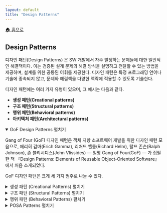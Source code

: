 ```yaml
---
layout: default
title: "Design Patterns"
---
```


<p class="breadcrumb"><a href="/cs_study/home.html">🏠 홈으로</a></p>

<section>
  <h2>Design Patterns</h2>
  <p>
  디자인 패턴(Design Patterns) 은 SW 개발에서 자주 발생하는 문제들에 대한 일반적인 해결책이다. 이는 검증된 설계 문제의 해결 방식을 설명하고 전달할 수 있는 방법을 제공하며, 설계를 위한 공통된 어휘를 제공한다. 디자인 패턴은 특정 프로그래밍 언어나 기술에 종속되지 않고, 문제와 해결책을 다양한 맥락에 적용할 수 있도록 기술한다.
  </p>
  <p>
  디자인 패턴에는 여러 가지 유형이 있으며, 그 예시는 다음과 같다.
  <ul>
    <li><strong>생성 패턴(Creational patterns)</strong></li>
    <li><strong>구조 패턴(Structural patterns)</strong></li>
    <li><strong>행위 패턴(Behavioral patterns)</strong></li>
    <li><strong>아키텍처 패턴(Architectural patterns)</strong></li>
  </ul>
  </p>
</section>

<!-- 설명 -->
<details open>
<summary><span class="accordion-title">GoF Design Patterns</span> <span class="indicator">펼치기</span></summary>
<div class="accordion-content">
  <p>
  Gang of Four (GoF) 디자인 패턴은 객체 지향 소프트웨어 개발을 위한 디자인 패턴 모음으로, 에리히 감마(Erich Gamma), 리처드 헬름(Richard Helm), 랄프 존슨(Ralph Johnson), 존 블리시디스(John Vlissides) ― 일명 Gang of Four(GoF) ― 가 집필한 책 『Design Patterns: Elements of Reusable Object-Oriented Software』 에서 처음 소개되었다.
  </p>
  <p>
  GoF 디자인 패턴은 크게 세 가지 범주로 나눌 수 있다.
  </p>

  <!-- 박스 추가 -->
  <details class="nested-details">
    <summary><span class="accordion-title">생성 패턴 (Creational Patterns) </span> <span class="indicator">펼치기</span></summary>
    <div class="accordion-content">
      <p>
      생성 패턴은 객체 생성 방식에 대한 패턴으로, 객체 생성 과정을 캡슐화하여 코드가 구체적인 클래스에 의존하지 않도록 돕는다. 이를 통해 객체 생성 로직을 유연하게 하고, 재사용성과 확장성을 높일 수 있다. 대표적인 예시로는 싱글턴(Singleton), 팩토리 메서드(Factory Method), 추상 팩토리(Abstract Factory), 빌더(Builder), 프로토타입(Prototype) 패턴이 있다.
      </p>
      <p><strong>정리: 생성 패턴은 객체 생성 과정을 캡슐화해 유연하고 독립적인 생성 방법을 제공한다.</strong></p>
    </div>
  </details>

  <!-- 박스 추가 -->
  <details class="nested-details">
    <summary><span class="accordion-title">구조 패턴 (Structural Patterns) </span> <span class="indicator">펼치기</span></summary>
    <div class="accordion-content">
      <p>
      구조 패턴은 클래스나 객체를 조합해 더 큰 구조를 만드는 방법에 관한 패턴이다. 객체 간의 관계를 효율적으로 설계하여 재사용성을 극대화하고, 복잡한 시스템을 단순한 구조로 표현할 수 있게 한다. 대표적인 예시는 어댑터(Adapter), 브리지(Bridge), 컴포지트(Composite), 데코레이터(Decorator), 퍼사드(Facade), 플라이웨이트(Flyweight), 프록시(Proxy) 패턴이 있다.
      </p>
      <p><strong>정리: 구조 패턴은 객체와 클래스를 조합해 더 큰 구조를 만들고 재사용성을 높인다.</strong></p>
    </div>
  </details>

  <!-- 박스 추가 -->
  <details class="nested-details">
    <summary><span class="accordion-title">행위 패턴 (Behavioral Patterns) </span> <span class="indicator">펼치기</span></summary>
    <div class="accordion-content">
      <p>
      행위 패턴은 객체 간의 상호작용과 책임 분배 방식에 관한 패턴이다. 객체들이 서로 메시지를 주고받으며 협력하는 방법을 정의하여 유연하고 확장 가능한 동작을 구현할 수 있게 한다. 대표적인 예시는 책임 연쇄(Chain of Responsibility), 커맨드(Command), 인터프리터(Interpreter), 반복자(Iterator), 중재자(Mediator), 메멘토(Memento), 옵서버(Observer), 상태(State), 전략(Strategy), 템플릿 메서드(Template Method), 방문자(Visitor) 패턴이 있다.
      </p>
      <p><strong>정리: 행위 패턴은 객체 간 상호작용과 책임 분배를 정의해 유연한 협력을 가능하게 한다.</strong></p>
    </div>
  </details>

</div>
</details>


<!-- 설명 -->
<details>
<summary><span class="accordion-title">POSA Patterns</span> <span class="indicator">펼치기</span></summary>
<div class="accordion-content">
  <p>
  POSA (Pattern-Oriented Software Architecture) 는 변화하는 요구사항에 맞춰 확장 가능하고 적응할 수 있는 소프트웨어 시스템을 개발하기 위한 디자인 패턴 집합이다. 이 패턴들은 Kevin Hoffman이 집필한 책 『Patterns of Scalable, Reliable Services』 에서 처음 소개되었다.
  </p>
  <p>
  POSA 패턴은 크게 네 가지 범주로 나눌 수 있다.
  </p>

  <!-- 박스 추가 -->
  <details class="nested-details">
    <summary><span class="accordion-title">Partitioning Patterns (분할 패턴) </span> <span class="indicator">펼치기</span></summary>
    <div class="accordion-content">
      <p>
      분할 패턴은 시스템을 더 작은 단위로 나누는 방법을 다룬다. 대규모 시스템을 기능, 데이터, 책임 단위로 분할하여 확장성과 병렬 처리 효율을 높인다. 예를 들어, 샤딩(Sharding), 계층 분할(Layered Architecture) 같은 개념이 포함된다.
      </p>
      <p><strong>정리: 분할 패턴은 시스템을 쪼개어 확장성과 병렬성을 높인다.</strong></p>
    </div>
  </details>

  <!-- 박스 추가 -->
  <details class="nested-details">
    <summary><span class="accordion-title">Placement Patterns (배치 패턴) </span> <span class="indicator">펼치기</span></summary>
    <div class="accordion-content">
      <p>
      배치 패턴은 분할된 컴포넌트를 어디에, 어떻게 배치할지를 다룬다. 즉, 어떤 서버, 프로세스, 노드에 기능을 배치할지 결정하여 성능, 가용성, 비용을 최적화한다. 예시로는 리소스 풀링(Resource Pooling), 데이터베이스 복제(Replication) 전략이 있다.
      </p>
      <p><strong>정리: 배치 패턴은 분할된 요소를 어디에 배치할지 결정한다.</strong></p>
    </div>
  </details>

  <!-- 박스 추가 -->
  <details class="nested-details">
    <summary><span class="accordion-title">Routing Patterns (라우팅 패턴) </span> <span class="indicator">펼치기</span></summary>
    <div class="accordion-content">
      <p>
      라우팅 패턴은 사용자의 요청을 올바른 컴포넌트나 서비스로 전달하는 방법을 다룬다. 트래픽을 분산하고, 올바른 처리 단위로 연결시켜 신뢰성과 부하 분산을 보장한다. 대표적인 예시는 로드 밸런서(Load Balancer), 메시지 라우터(Message Router) 가 있다.
      </p>
      <p><strong>정리: 라우팅 패턴은 요청을 올바른 컴포넌트로 전달한다.</strong></p>
    </div>
  </details>

  <!-- 박스 추가 -->
  <details class="nested-details">
    <summary><span class="accordion-title">Federation Patterns (연합 패턴) </span> <span class="indicator">펼치기</span></summary>
    <div class="accordion-content">
      <p>
      연합 패턴은 여러 독립된 시스템이나 서비스가 하나의 통합된 시스템처럼 동작하도록 하는 방법을 다룬다. 각 서비스가 자율성을 가지면서도 협력할 수 있도록 하여 확장성과 유연한 통합을 가능하게 한다. 예시로는 API 게이트웨이, 서비스 연합(Service Federation) 같은 개념이 있다.
      </p>
      <p><strong>정리: 연합 패턴은 여러 시스템을 연합해 하나처럼 동작시킨다.</strong></p>
    </div>
  </details>

</div>
</details>

